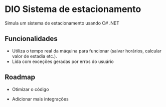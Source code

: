 # DIO Sistema de estacionamento

Simula um sistema de estacionamento usando C# .NET


## Funcionalidades

- Utiliza o tempo real da máquina para funcionar (salvar horários, calcular valor de estadia etc.).
- Lida com exceções geradas por erros do usuário


## Roadmap

- Otimizar o código

- Adicionar mais integrações


